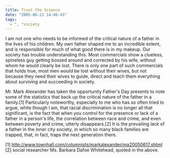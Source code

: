```yaml
---
title: Trust the Science
date: "2005-06-21 14:46:43"
tags:
  - ", "society
---
```

<p>I am not one who needs to be informed of the critical nature of a father in the lives of his children.  My own father shaped me to an incredible extent, and is responsible for much of what good there is in my makeup.  Our society has trouble understanding this.  Most commercials show a clueless, spineless guy getting bossed around and corrected by his wife, without whom he would clearly be lost.  There is only one part of such commercials that holds true, most men <em>would</em> be lost without their wives, but not because they need their wives to guide, direct and teach them everything about surviving and succeeding in society.</p>

<p>Mr. Mark Alexander has taken the opportunity Father's Day presents to note some of the statistics that back up the critical nature of the father in a family.[1] Particularly noteworthy, especially to me who has so often tried to argue, white though I am, that racial discrimination is no longer all that significant, is the fact that when you control for the presence or lack of a father in a person's life, the correlation between race and crime, and even between poverty and crime, utterly disappears.[2] It is the prevailing lack of a father in the inner city society, in which so many black families are trapped, that, in fact, traps the next generation there.</p>

[1] http://www.townhall.com/columnists/markalexander/ma20050617.shtml 
[2] social researcher Ms. Barbara Dafoe Whitehead, quoted in the above.

